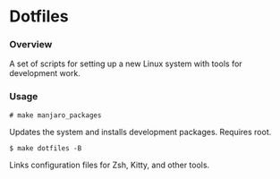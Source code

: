 # Dotfiles

### Overview

A set of scripts for setting up a new Linux system with tools for development work.

### Usage

`# make manjaro_packages`

Updates the system and installs development packages. Requires root.

`$ make dotfiles -B`

Links configuration files for Zsh, Kitty, and other tools.


